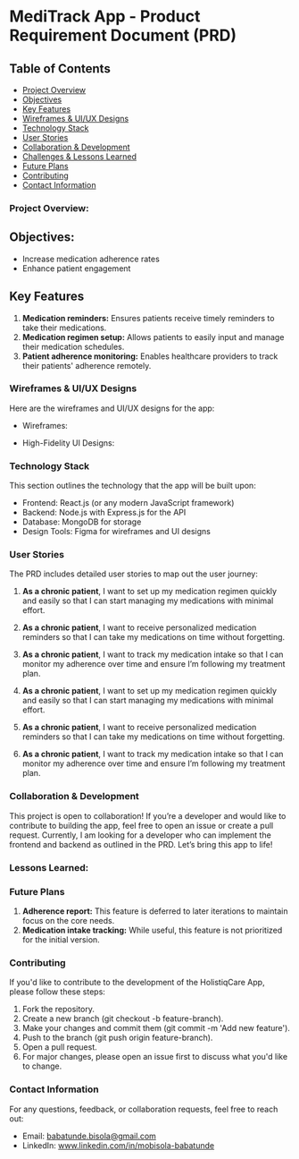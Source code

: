 # MediTrack App - Product Requirement Document (PRD)

## Table of Contents
- [Project Overview](#project-overview)
- [Objectives](#objectives)
- [Key Features](#key-features)
- [Wireframes & UI/UX Designs](#wireframes--uiux-designs)
- [Technology Stack](#technology-stack)
- [User Stories](#user-stories)
- [Collaboration & Development](#collaboration--development)
- [Challenges & Lessons Learned](#challenges--lessons-learned)
- [Future Plans](#future-plans)
- [Contributing](#contributing)
- [Contact Information](#contact-information)

### Project Overview:
## Objectives: 
- Increase medication adherence rates 
- Enhance patient engagement

## **Key Features**
1. **Medication reminders:** Ensures patients receive timely reminders to take their medications.
1. **Medication regimen setup:** Allows patients to easily input and manage their medication schedules.
1. **Patient adherence monitoring:** Enables healthcare providers to track their patients' adherence remotely.

### Wireframes & UI/UX Designs
Here are the wireframes and UI/UX designs for the app:
- Wireframes:

- High-Fidelity UI Designs:

### Technology Stack
This section outlines the technology that the app will be built upon:
- Frontend: React.js (or any modern JavaScript framework)
- Backend: Node.js with Express.js for the API
- Database: MongoDB for storage
- Design Tools: Figma for wireframes and UI designs

### User Stories

The PRD includes detailed user stories to map out the user journey:
1. **As a chronic patient**, I want to set up my medication regimen quickly and easily so that I can start managing my medications with minimal effort.
1. **As a chronic patient**, I want to receive personalized medication reminders so that I can take my medications on time without forgetting.
1. **As a chronic patient**, I want to track my medication intake so that I can monitor my adherence over time and ensure I’m following my treatment plan.

1. **As a chronic patient**, I want to set up my medication regimen quickly and easily so that I can start managing my medications with minimal effort.
1. **As a chronic patient**, I want to receive personalized medication reminders so that I can take my medications on time without forgetting.
1. **As a chronic patient**, I want to track my medication intake so that I can monitor my adherence over time and ensure I’m following my treatment plan.

### Collaboration & Development
This project is open to collaboration! If you’re a developer and would like to contribute to building the app, feel free to open an issue or create a pull request.
Currently, I am looking for a developer who can implement the frontend and backend as outlined in the PRD. Let’s bring this app to life!

### Lessons Learned:

### Future Plans
1. **Adherence report:** This feature is deferred to later iterations to maintain focus on the core needs.
1. **Medication intake tracking:** While useful, this feature is not prioritized for the initial version.

### Contributing
If you'd like to contribute to the development of the HolistiqCare App, please follow these steps:

1. Fork the repository.
1. Create a new branch (git checkout -b feature-branch).
1. Make your changes and commit them (git commit -m 'Add new feature').
1. Push to the branch (git push origin feature-branch).
1. Open a pull request.
1. For major changes, please open an issue first to discuss what you'd like to change.

### Contact Information
For any questions, feedback, or collaboration requests, feel free to reach out:
- Email: babatunde.bisola@gmail.com
- LinkedIn: www.linkedin.com/in/mobisola-babatunde

